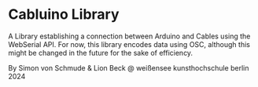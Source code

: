 # Cabluino Library

A Library establishing a connection between Arduino and Cables using the WebSerial API.
For now, this library encodes data using OSC, although this might be changed in the future for the sake of efficiency.

By Simon von Schmude & Lion Beck @ weißensee kunsthochschule berlin 2024